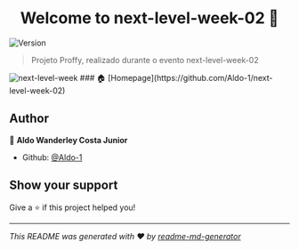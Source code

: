 <h1 align="center">Welcome to next-level-week-02 👋</h1>
<p>
  <img alt="Version" src="https://img.shields.io/badge/version-1.0.0-blue.svg?cacheSeconds=2592000" />
</p>

> Projeto Proffy, realizado durante o evento next-level-week-02 
<img src="https://user-images.githubusercontent.com/53620227/89216989-d2b8d180-d5a1-11ea-91dd-ab5760d5062f.png" alt="next-level-week">
### 🏠 [Homepage](https://github.com/Aldo-1/next-level-week-02)

## Author

👤 **Aldo Wanderley Costa Junior**

* Github: [@Aldo-1](https://github.com/Aldo-1)

## Show your support

Give a ⭐️ if this project helped you!

***
_This README was generated with ❤️ by [readme-md-generator](https://github.com/kefranabg/readme-md-generator)_